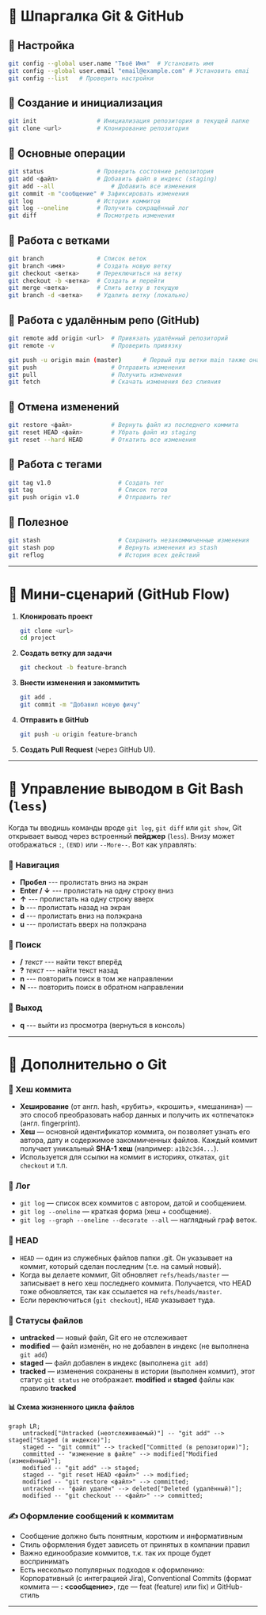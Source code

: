 # 📝 Шпаргалка Git & GitHub

## 🔹 Настройка

``` bash
git config --global user.name "Твоё Имя"  # Установить имя 
git config --global user.email "email@example.com" # Установить emai
git config --list   # Проверить настройки
```

## 🔹 Создание и инициализация

``` bash
git init                 # Инициализация репозитория в текущей папке
git clone <url>          # Клонирование репозитория
```

## 🔹 Основные операции

``` bash
git status               # Проверить состояние репозитория
git add <файл>           # Добавить файл в индекс (staging)
git add --all                # Добавить все изменения
git commit -m "сообщение" # Зафиксировать изменения
git log                  # История коммитов
git log --oneline        # Получить сокращённый лог
git diff                 # Посмотреть изменения
```

## 🔹 Работа с ветками

``` bash
git branch               # Список веток
git branch <имя>         # Создать новую ветку
git checkout <ветка>     # Переключиться на ветку
git checkout -b <ветка>  # Создать и перейти
git merge <ветка>        # Слить ветку в текущую
git branch -d <ветка>    # Удалить ветку (локально)
```

## 🔹 Работа с удалённым репо (GitHub)

``` bash
git remote add origin <url>  # Привязать удалённый репозиторий
git remote -v                # Проверить привязку

git push -u origin main (master)      # Первый пуш ветки main также она может быть веткой master
git push                     # Отправить изменения
git pull                     # Получить изменения
git fetch                    # Скачать изменения без слияния
```

## 🔹 Отмена изменений

``` bash
git restore <файл>           # Вернуть файл из последнего коммита
git reset HEAD <файл>        # Убрать файл из staging
git reset --hard HEAD        # Откатить все изменения
```

## 🔹 Работа с тегами

``` bash
git tag v1.0                   # Создать тег
git tag                        # Список тегов
git push origin v1.0           # Отправить тег
```

## 🔹 Полезное

``` bash
git stash                      # Сохранить незакоммиченные изменения
git stash pop                  # Вернуть изменения из stash
git reflog                     # История всех действий
```

------------------------------------------------------------------------

# 🚀 Мини-сценарий (GitHub Flow)

1.  **Клонировать проект**

    ``` bash
    git clone <url>
    cd project
    ```

2.  **Создать ветку для задачи**

    ``` bash
    git checkout -b feature-branch
    ```

3.  **Внести изменения и закоммитить**

    ``` bash
    git add .
    git commit -m "Добавил новую фичу"
    ```

4.  **Отправить в GitHub**

    ``` bash
    git push -u origin feature-branch
    ```

5.  **Создать Pull Request** (через GitHub UI).

------------------------------------------------------------------------

# 🔹 Управление выводом в Git Bash (`less`)

Когда ты вводишь команды вроде `git log`, `git diff` или `git show`, Git
открывает вывод через встроенный **пейджер** (`less`).
Внизу может отображаться `:`, `(END)` или `--More--`. Вот как управлять:

### 📜 Навигация

-   **Пробел** --- пролистать вниз на экран
-   **Enter / ↓** --- пролистать на одну строку вниз
-   **↑** --- пролистать на одну строку вверх
-   **b** --- пролистать назад на экран
-   **d** --- пролистать вниз на полэкрана
-   **u** --- пролистать вверх на полэкрана

### 🔎 Поиск

-   **/** *текст* --- найти текст вперёд
-   **?** *текст* --- найти текст назад
-   **n** --- повторить поиск в том же направлении
-   **N** --- повторить поиск в обратном направлении

### 🛑 Выход

-   **q** --- выйти из просмотра (вернуться в консоль)

------------------------------------------------------------------------

# 🔹 Дополнительно о Git

### 🧩 Хеш коммита

-   **Хеширование** (от англ. hash, «рубить», «крошить», «мешанина») — это способ преобразовать набор данных и получить их «отпечаток» (англ. fingerprint).
-   **Хеш** — основной идентификатор коммита, он позволяет узнать его автора, дату и содержимое закоммиченных файлов. Каждый коммит получает уникальный **SHA-1 хеш** (например:
    `a1b2c3d4...`).
-   Используется для ссылки на коммит в историях, откатах,
    `git checkout` и т.п.

### 📜 Лог

-   `git log` — список всех коммитов с автором, датой и сообщением.
-   `git log --oneline` — краткая форма (хеш + сообщение).
-   `git log --graph --oneline --decorate --all` — наглядный граф
    веток.

### 🎯 HEAD

-   `HEAD` —  один из служебных файлов папки .git. Он указывает на коммит, который сделан последним (т.е. на самый новый).
-   Когда вы делаете коммит, Git обновляет `refs/heads/master` — записывает в него хеш последнего коммита. Получается, что HEAD тоже обновляется, так как ссылается на `refs/heads/master`.
-   Если переключиться (`git checkout`), `HEAD` указывает туда.

### 📂 Статусы файлов

-   **untracked** — новый файл, Git его не отслеживает
-   **modified** — файл изменён, но не добавлен в индекс (не выполнена `git add`)
-   **staged** — файл добавлен в индекс (выполнена `git add`)
-   **tracked** — изменения сохранены в истории (выполнен коммит), этот статус `git status` не отображает. **modified** и **staged** файлы как правило **tracked**

#### 📊 Схема жизненного цикла файлов
```mermaid
graph LR;
    untracked["Untracked (неотслеживаемый)"] -- "git add" --> staged["Staged (в индексе)"];
    staged -- "git commit" --> tracked["Committed (в репозитории)"];
    committed -- "изменение в файле" --> modified["Modified (изменённый)"];
    modified -- "git add" --> staged;
    staged -- "git reset HEAD <файл>" --> modified;
    modified -- "git restore <файл>" --> committed;
    untracked -- "файл удалён" --> deleted["Deleted (удалённый)"];
    modified -- "git checkout -- <файл>" --> committed;
```


### ✍️ Оформление сообщений к коммитам

-   Сообщение должно быть понятным, коротким и информативным
-   Стиль оформления будет зависеть от принятых в компании правил 
-   Важно единообразие коммитов, т.к. так их проще будет воспринимать 
-   Есть несколько популярных подходов к оформлению: Корпоративный (с интеграцией Jira), Conventional Commits (формат коммита — **<type>: <сообщение>**, где <type> — feat (feature) или fix) и GitHub-стиль

------------------------------------------------------------------------
